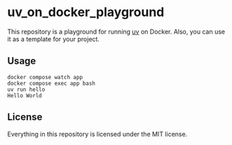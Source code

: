 # uv_on_docker_playground

This repository is a playground for running [uv](https://github.com/astral-sh/uv) on Docker. Also, you can use it as a template for your project.

## Usage

```shell
docker compose watch app
docker compose exec app bash
uv run hello
Hello World
```

## License

Everything in this repository is licensed under the MIT license.

